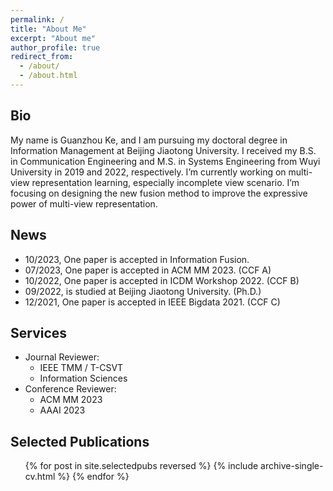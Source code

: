 ```yaml
---
permalink: /
title: "About Me"
excerpt: "About me"
author_profile: true
redirect_from: 
  - /about/
  - /about.html
---
```


Bio
---
My name is Guanzhou Ke, and I am pursuing my doctoral degree in Information Management at Beijing Jiaotong University. I received my B.S. in Communication Engineering and M.S. in Systems Engineering from Wuyi University in 2019 and 2022, respectively. I’m currently working on multi-view representation learning, especially incomplete view scenario. I’m focusing on designing the new fusion method to improve the expressive power of multi-view representation.


News
---

* 10/2023, One paper is accepted in Information Fusion.
* 07/2023, One paper is accepted in ACM MM 2023. (CCF A)
* 10/2022, One paper is accepted in ICDM Workshop 2022. (CCF B)
* 09/2022, is studied at Beijing Jiaotong University. (Ph.D.)
* 12/2021, One paper is accepted in IEEE Bigdata 2021. (CCF C)

Services
---

* Journal Reviewer:
  * IEEE TMM / T-CSVT
  * Information Sciences
* Conference Reviewer:
  * ACM MM 2023
  * AAAI 2023



Selected Publications
---

<ul>{% for post in site.selectedpubs reversed %}
    {% include archive-single-cv.html %}
  {% endfor %}</ul>
